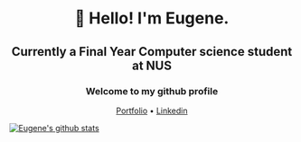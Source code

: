 <h1 align="center">👋 Hello! I'm Eugene.</h1>
<h2 align="center">Currently a Final Year Computer science student at NUS</h2>
<h3 align="center">Welcome to my github profile </h3>
<p align="center">
  <a href="https://eugeneteu.github.io/">Portfolio</a> •
  <a href="https://www.linkedin.com/in/eugeneteu/">Linkedin</a>
</p>

  
[![Eugene's github stats](https://github-readme-stats.vercel.app/api?username=EugeneTeu&count_private=true&hide=stars&theme=Gradient)](https://github.com/anuraghazra/github-readme-stats)
